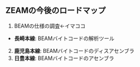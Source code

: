 ##  ZEAMの今後のロードマップ

1. BEAMの仕様の調査←イマココ
 * **長崎本線**: BEAMバイトコードの解析ツール
2. **鹿児島本線**: BEAMバイトコードのディスアセンブラ
3. **日豊本線**: BEAMバイトコードのアセンブラ
